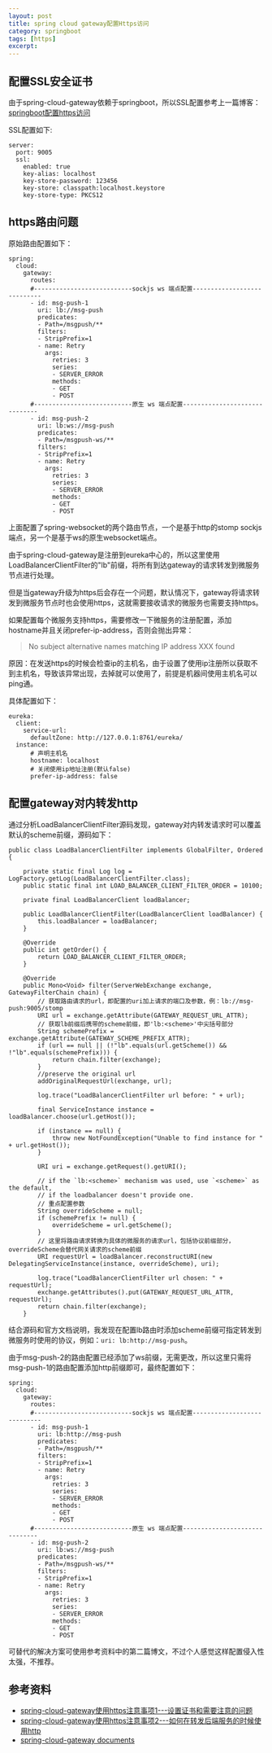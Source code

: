 ```yaml
---
layout: post
title: spring cloud gateway配置Https访问
category: springboot
tags: [https]
excerpt: 
---
```


## 配置SSL安全证书

由于spring-cloud-gateway依赖于springboot，所以SSL配置参考上一篇博客：[springboot配置https访问](https://www.itbo.top/springboot/2019/03/25/springboot-config-https.html)

SSL配置如下:

```
server:  
  port: 9005
  ssl:
    enabled: true
    key-alias: localhost
    key-store-password: 123456
    key-store: classpath:localhost.keystore
    key-store-type: PKCS12
```

## https路由问题

原始路由配置如下：

```
spring:
  cloud:
    gateway:
      routes:
      #---------------------------sockjs ws 端点配置----------------------------
      - id: msg-push-1
        uri: lb://msg-push
        predicates:
        - Path=/msgpush/**
        filters:
        - StripPrefix=1
        - name: Retry
          args:
            retries: 3
            series:
            - SERVER_ERROR
            methods:
            - GET
            - POST
      #---------------------------原生 ws 端点配置------------------------------
      - id: msg-push-2
        uri: lb:ws://msg-push
        predicates:
        - Path=/msgpush-ws/**
        filters:
        - StripPrefix=1
        - name: Retry
          args:
            retries: 3
            series:
            - SERVER_ERROR
            methods:
            - GET
            - POST
```

上面配置了spring-websocket的两个路由节点，一个是基于http的stomp sockjs端点，另一个是基于ws的原生websocket端点。

由于spring-cloud-gateway是注册到eureka中心的，所以这里使用LoadBalancerClientFilter的"lb"前缀，将所有到达gateway的请求转发到微服务节点进行处理。

但是当gateway升级为https后会存在一个问题，默认情况下，gateway将请求转发到微服务节点时也会使用https，这就需要接收请求的微服务也需要支持https。

如果配置每个微服务支持https，需要修改一下微服务的注册配置，添加hostname并且关闭prefer-ip-address，否则会抛出异常：

> No subject alternative names matching IP address XXX found

原因：在发送https的时候会检查ip的主机名，由于设置了使用ip注册所以获取不到主机名，导致该异常出现，去掉就可以使用了，前提是机器间使用主机名可以ping通。

具体配置如下：

```
eureka:
  client:
    service-url:
      defaultZone: http://127.0.0.1:8761/eureka/
  instance:
      # 声明主机名
      hostname: localhost
      # 关闭使用ip地址注册(默认false)
      prefer-ip-address: false
```

## 配置gateway对内转发http

通过分析LoadBalancerClientFilter源码发现，gateway对内转发请求时可以覆盖默认的scheme前缀，源码如下：

```
public class LoadBalancerClientFilter implements GlobalFilter, Ordered {

    private static final Log log = LogFactory.getLog(LoadBalancerClientFilter.class);
    public static final int LOAD_BALANCER_CLIENT_FILTER_ORDER = 10100;

    private final LoadBalancerClient loadBalancer;

    public LoadBalancerClientFilter(LoadBalancerClient loadBalancer) {
        this.loadBalancer = loadBalancer;
    }

    @Override
    public int getOrder() {
        return LOAD_BALANCER_CLIENT_FILTER_ORDER;
    }

    @Override
    public Mono<Void> filter(ServerWebExchange exchange, GatewayFilterChain chain) {
        // 获取路由请求的url，即配置的uri加上请求的端口及参数，例：lb://msg-push:9005/stomp
        URI url = exchange.getAttribute(GATEWAY_REQUEST_URL_ATTR);
        // 获取lb前缀后携带的scheme前缀，即'lb:<scheme>'中尖括号部分
        String schemePrefix = exchange.getAttribute(GATEWAY_SCHEME_PREFIX_ATTR);
        if (url == null || (!"lb".equals(url.getScheme()) && !"lb".equals(schemePrefix))) {
            return chain.filter(exchange);
        }
        //preserve the original url
        addOriginalRequestUrl(exchange, url);

        log.trace("LoadBalancerClientFilter url before: " + url);

        final ServiceInstance instance = loadBalancer.choose(url.getHost());

        if (instance == null) {
            throw new NotFoundException("Unable to find instance for " + url.getHost());
        }

        URI uri = exchange.getRequest().getURI();

        // if the `lb:<scheme>` mechanism was used, use `<scheme>` as the default,
        // if the loadbalancer doesn't provide one.
        // 重点配置参数
        String overrideScheme = null;
        if (schemePrefix != null) {
            overrideScheme = url.getScheme();
        }
        // 这里将路由请求转换为具体的微服务的请求url，包括协议前缀部分，overrideScheme会替代网关请求的scheme前缀
        URI requestUrl = loadBalancer.reconstructURI(new DelegatingServiceInstance(instance, overrideScheme), uri);

        log.trace("LoadBalancerClientFilter url chosen: " + requestUrl);
        exchange.getAttributes().put(GATEWAY_REQUEST_URL_ATTR, requestUrl);
        return chain.filter(exchange);
    }
```

结合源码和官方文档说明，我发现在配置lb路由时添加scheme前缀可指定转发到微服务时使用的协议，例如：`uri: lb:http://msg-push`。

由于msg-push-2的路由配置已经添加了ws前缀，无需更改，所以这里只需将msg-push-1的路由配置添加http前缀即可，最终配置如下：

```
spring:
  cloud:
    gateway:
      routes:
      #---------------------------sockjs ws 端点配置----------------------------
      - id: msg-push-1
        uri: lb:http://msg-push
        predicates:
        - Path=/msgpush/**
        filters:
        - StripPrefix=1
        - name: Retry
          args:
            retries: 3
            series:
            - SERVER_ERROR
            methods:
            - GET
            - POST
      #---------------------------原生 ws 端点配置------------------------------
      - id: msg-push-2
        uri: lb:ws://msg-push
        predicates:
        - Path=/msgpush-ws/**
        filters:
        - StripPrefix=1
        - name: Retry
          args:
            retries: 3
            series:
            - SERVER_ERROR
            methods:
            - GET
            - POST
```

可替代的解决方案可使用参考资料中的第二篇博文，不过个人感觉这样配置侵入性太强，不推荐。


## 参考资料

- [spring-cloud-gateway使用https注意事项1---设置证书和需要注意的问题](https://www.jianshu.com/p/e5ca9a0953fe)
- [spring-cloud-gateway使用https注意事项2---如何在转发后端服务的时候使用http](https://www.jianshu.com/p/5a36129399f2)
- [spring-cloud-gateway documents](https://github.com/spring-cloud/spring-cloud-gateway/blob/master/docs/src/main/asciidoc/spring-cloud-gateway.adoc)
